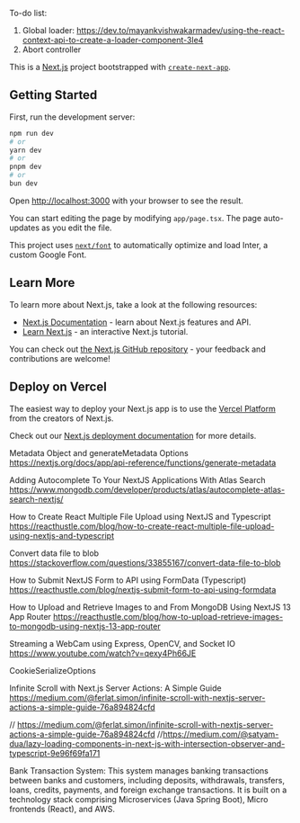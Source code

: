 To-do list:

1. Global loader: https://dev.to/mayankvishwakarmadev/using-the-react-context-api-to-create-a-loader-component-3le4
2. Abort controller

This is a [Next.js](https://nextjs.org/) project bootstrapped with [`create-next-app`](https://github.com/vercel/next.js/tree/canary/packages/create-next-app).

## Getting Started

First, run the development server:

```bash
npm run dev
# or
yarn dev
# or
pnpm dev
# or
bun dev
```

Open [http://localhost:3000](http://localhost:3000) with your browser to see the result.

You can start editing the page by modifying `app/page.tsx`. The page auto-updates as you edit the file.

This project uses [`next/font`](https://nextjs.org/docs/basic-features/font-optimization) to automatically optimize and load Inter, a custom Google Font.

## Learn More

To learn more about Next.js, take a look at the following resources:

- [Next.js Documentation](https://nextjs.org/docs) - learn about Next.js features and API.
- [Learn Next.js](https://nextjs.org/learn) - an interactive Next.js tutorial.

You can check out [the Next.js GitHub repository](https://github.com/vercel/next.js/) - your feedback and contributions are welcome!

## Deploy on Vercel

The easiest way to deploy your Next.js app is to use the [Vercel Platform](https://vercel.com/new?utm_medium=default-template&filter=next.js&utm_source=create-next-app&utm_campaign=create-next-app-readme) from the creators of Next.js.

Check out our [Next.js deployment documentation](https://nextjs.org/docs/deployment) for more details.

Metadata Object and generateMetadata Options
https://nextjs.org/docs/app/api-reference/functions/generate-metadata

Adding Autocomplete To Your NextJS Applications With Atlas Search
https://www.mongodb.com/developer/products/atlas/autocomplete-atlas-search-nextjs/

How to Create React Multiple File Upload using NextJS and Typescript
https://reacthustle.com/blog/how-to-create-react-multiple-file-upload-using-nextjs-and-typescript

Convert data file to blob
https://stackoverflow.com/questions/33855167/convert-data-file-to-blob

How to Submit NextJS Form to API using FormData (Typescript)
https://reacthustle.com/blog/nextjs-submit-form-to-api-using-formdata

How to Upload and Retrieve Images to and From MongoDB Using NextJS 13 App Router
https://reacthustle.com/blog/how-to-upload-retrieve-images-to-mongodb-using-nextjs-13-app-router

Streaming a WebCam using Express, OpenCV, and Socket IO
https://www.youtube.com/watch?v=qexy4Ph66JE

CookieSerializeOptions

Infinite Scroll with Next.js Server Actions: A Simple Guide
https://medium.com/@ferlat.simon/infinite-scroll-with-nextjs-server-actions-a-simple-guide-76a894824cfd

// https://medium.com/@ferlat.simon/infinite-scroll-with-nextjs-server-actions-a-simple-guide-76a894824cfd
//https://medium.com/@satyam-dua/lazy-loading-components-in-next-js-with-intersection-observer-and-typescript-9e96f69fa171

Bank Transaction System:
This system manages banking transactions between banks and customers, including deposits, withdrawals, transfers, loans, credits, payments, and foreign exchange transactions.
It is built on a technology stack comprising Microservices (Java Spring Boot), Micro frontends (React), and AWS.
